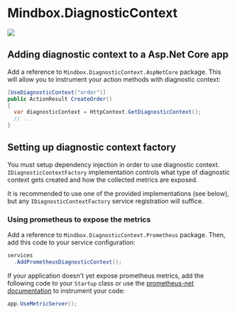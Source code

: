 # Mindbox.DiagnosticContext

![](https://github.com/mindbox-moscow/Mindbox.DiagnosticContext/workflows/master/badge.svg)

## Adding diagnostic context to a Asp.Net Core app

Add a reference to `Mindbox.DiagnosticContext.AspNetCore` package. This will allow you to instrument your action methods with diagnostic context:

```csharp
[UseDiagnosticContext("order")]
public ActionResult CreateOrder()
{ 
  var diagnosticContext = HttpContext.GetDiagnosticContext();
  // ...   
}
```

## Setting up diagnostic context factory

You must setup dependency injection in order to use diagnostic context. `IDiagnosticContextFactory` implementation controls what type of diagnostic context gets created and how the collected metrics are exposed. 

It is recommended to use one of the provided implementations (see below), but any `IDiagnosticContextFactory` service registration will suffice.

### Using prometheus to expose the metrics

Add a reference to `Mindbox.DiagnosticContext.Prometheus` package. Then, add this code to your service configuration:

```csharp
services
  .AddPrometheusDiagnosticContext();
```

If your application doesn't yet expose prometheus metrics, add the following code to your `Startup` class or use the [prometheus-net documentation](https://github.com/prometheus-net/prometheus-net) to instrument your code: 

```csharp
app.UseMetricServer();
```

